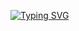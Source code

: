 <a href="https://git.io/typing-svg"><img src="https://readme-typing-svg.demolab.com?font=Fira+Code&duration=10000&pause=1000&random=false&width=1200&lines=MY+NAME+IS+DOLA+YEDIDYA++%7C%7C+I+AM+A+FULL+STACK+WEB+DEVELOPER" alt="Typing SVG" /></a>
